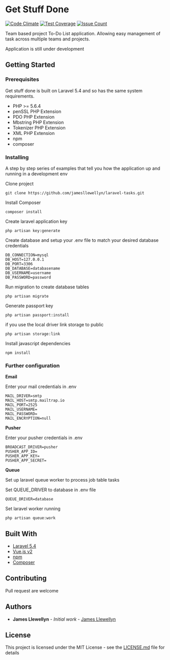 # Get Stuff Done
[![Code Climate](https://codeclimate.com/github/jamesllewellyn/get-stuff-done/badges/gpa.svg)](https://codeclimate.com/github/jamesllewellyn/get-stuff-done)
[![Test Coverage](https://codeclimate.com/github/jamesllewellyn/get-stuff-done/badges/coverage.svg)](https://codeclimate.com/github/jamesllewellyn/get-stuff-done/coverage)
[![Issue Count](https://codeclimate.com/github/jamesllewellyn/get-stuff-done/badges/issue_count.svg)](https://codeclimate.com/github/jamesllewellyn/get-stuff-done)

Team based project To-Do List application. Allowing easy management of task across multiple teams and projects.
  
Application is still under development

## Getting Started

### Prerequisites

Get stuff done is built on Laravel 5.4 and so has the same system requirements.

* PHP >= 5.6.4
* penSSL PHP Extension
* PDO PHP Extension
* Mbstring PHP Extension
* Tokenizer PHP Extension
* XML PHP Extension
* npm
* composer

### Installing

A step by step series of examples that tell you how the application up and running in a development env

Clone project

```
git clone https://github.com/jamesllewellyn/laravel-tasks.git
```

Install Composer

```
composer install
```

Create laravel application key

```
php artisan key:generate
```

Create database and setup your .env file to match your desired database credentials

```
DB_CONNECTION=mysql
DB_HOST=127.0.0.1
DB_PORT=3306
DB_DATABASE=databasename
DB_USERNAME=username
DB_PASSWORD=password
```

Run migration to create database tables

```
php artisan migrate
```

Generate passport key

```
php artisan passport:install
```

if you use the local driver link storage to public

```
php artisan storage:link 
```

Install javascript dependencies

```
npm install
```

### Further configuration

**Email**

Enter your mail credentials in .env
```
MAIL_DRIVER=smtp
MAIL_HOST=smtp.mailtrap.io
MAIL_PORT=2525
MAIL_USERNAME=
MAIL_PASSWORD=
MAIL_ENCRYPTION=null
```
**Pusher**

Enter your pusher credentials in .env
```
BROADCAST_DRIVER=pusher
PUSHER_APP_ID=
PUSHER_APP_KEY=
PUSHER_APP_SECRET=
```
**Queue**

Set up laravel queue worker to process job table tasks

Set QUEUE_DRIVER to database in .env file

```
QUEUE_DRIVER=database
```
Set laravel worker running 

```
php artisan queue:work
```

## Built With

* [Laravel 5.4](https://laravel.com/docs/5.4)
* [Vue.js v2](https://vuejs.org/v2/guide/)
* [npm](https://www.npmjs.com/)
* [Composer](https://getcomposer.org/)

## Contributing

Pull request are welcome 

## Authors

* **James Llewellyn** - *Initial work* - [James Llewellyn](https://github.com/jamesllewellyn)

## License

This project is licensed under the MIT License - see the [LICENSE.md](LICENSE.md) file for details

